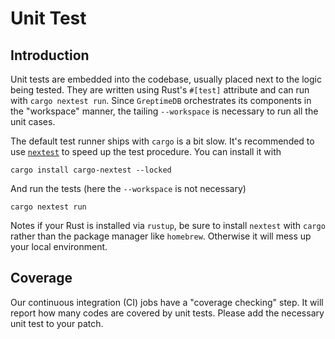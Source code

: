 # Unit Test

## Introduction

Unit tests are embedded into the codebase, usually placed next to the logic being tested.
They are written using Rust's `#[test]` attribute and can run with `cargo nextest run`.
Since `GreptimeDB` orchestrates its components in the "workspace" manner, the tailing
`--workspace` is necessary to run all the unit cases.

The default test runner ships with `cargo` is a bit slow. It's recommended to use
[`nextest`](https://nexte.st/) to speed up the test procedure. You can install it with

```shell
cargo install cargo-nextest --locked
```

And run the tests (here the `--workspace` is not necessary)

```shell
cargo nextest run
```

Notes if your Rust is installed via `rustup`, be sure to install `nextest` with `cargo` rather
than the package manager like `homebrew`. Otherwise it will mess up your local environment.

## Coverage

Our continuous integration (CI) jobs have a "coverage checking" step. It will report how many
codes are covered by unit tests. Please add the necessary unit test to your patch.
